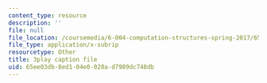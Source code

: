 ```yaml
---
content_type: resource
description: ''
file: null
file_location: /coursemedia/6-004-computation-structures-spring-2017/65ee03db8ed104e0028ad7989dc748db_q38KAGAKORk.srt
file_type: application/x-subrip
resourcetype: Other
title: 3play caption file
uid: 65ee03db-8ed1-04e0-028a-d7989dc748db
---
```

